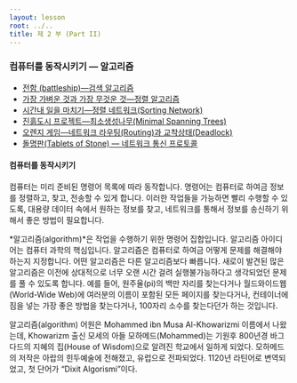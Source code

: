```yaml
---
layout: lesson
root: ../..
title: 제 2 부 (Part II)
---
```


### 컴퓨터를 동작시키기 &mdash; 알고리즘

   - [전함 (battleship)&mdash;검색 알고리즘](csunplugged/02-part/06-searching-algorithm.html)    
   - [가장 가벼운 것과 가장 무것운 것&mdash;정렬 알고리즘](csunplugged/02-part/07-sorting-algorithm.html)  
   - [시간내 일을 마치기&mdash;정렬 네트워크(Sorting Network)](csunplugged/02-part/08-sorting-networks.html)  
   - [진흙도시 프로젝트&mdash;최소생성나무(Minimal Spanning Trees)](csunplugged/02-part/09-minimal-spanning-tree.html)  
   - [오렌지 게임&mdash;네트워크 라우팅(Routing)과 교착상태(Deadlock)](csunplugged/02-part/10-routing-deadlock.html)  
   - [돌명판(Tablets of Stone) &mdash; 네트워크 통신 프로토콜](csunplugged/02-part/11-internet.html)
   
<div class="objectives" markdown="1">

#### 컴퓨터를 동작시키기

컴퓨터는 미리 준비된 명령어 목록에 따라 동작합니다. 명령어는 컴퓨터로 하여금 정보를 정렬하고, 찾고, 전송할 수 있게 합니다. 이러한 작업들을 가능하면 빨리 수행할 수 있도록, 대용량 데이터 속에서 원하는 정보를 찾고, 네트워크를 통해서 정보를 송신하기 위해서 좋은 방법이 필요합니다.  

*알고리즘(algorithm)*은 작업을 수행하기 위한 명령어 집합입니다. 알고리즘 아이디어는 컴퓨터 과학의 핵심입니다. 알고리즘은 컴퓨터로 하여금 어떻게 문제를  해결해야 하는지 지정합니다. 어떤 알고리즘은 다른 알고리즘보다 빠릅니다. 새로이 발견된 많은 알고리즘은 이전에 상대적으로 너무 오랜 시간 걸려 실행불가능하다고 생각되었던 문제를 풀 수 있도록 합니다. 예를 들어, 원주율(pi)의 백만 자리를 찾는다거나 월드와이드웹(World-Wide Web)에 여러분의 이름이 포함된 모든 페이지를 찾는다거나, 컨테이너에 짐을 넣는 가장 좋은 방법을 찾는다거나, 100자리 소수를 찾는다던가 하는 것입니다.  

알고리즘(algorithm) 어원은 Mohammed ibn Musa Al-Khowarizmi 이름에서 나왔는데, Khowarizm 출신 모세의 아들 모하메드(Mohammed)는 기원후 800년경 바그다드의 지혜의 집(House of Wisdom)으로 알려진 학교에서 일하게 되었다. 모하메드의 저작은 아랍의 힌두예술에 전해졌고, 유럽으로 전파되었다. 1120년 라틴어로 변역되었고, 첫 단어가 “Dixit Algorismi”이다.
</div>



 
